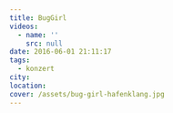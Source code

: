 ```yaml
---
title: BugGirl
videos:
  - name: ''
    src: null
date: 2016-06-01 21:11:17
tags:
  - konzert
city:
location:
cover: /assets/bug-girl-hafenklang.jpg
---
```

